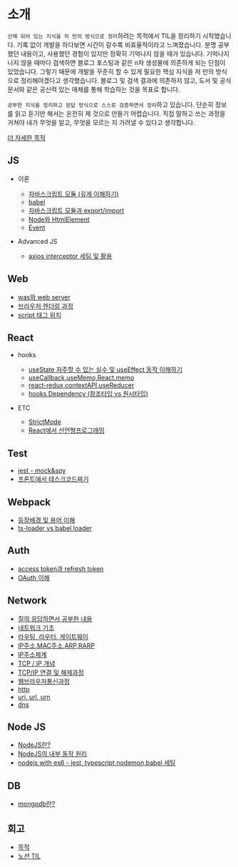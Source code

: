 # 소개

`산재 되어 있는 지식을 저 만의 방식으로 정리`하려는 목적에서 TIL을 정리하기 시작했습니다. 기록 없이 개발을 하다보면 시간이 갈수록 비효율적이라고 느껴졌습니다. 분명 공부했던 내용이고, 사용했던 경험이 있지만 정확히 기억나지 않을 때가 있습니다. 기억나지 나지 않을 때마다 검색하면 블로그 포스팅과 같은 n차 생성물에 의존하게 되는 단점이 있었습니다. 그렇기 때문에 개발을 꾸준히 할 수 있게 필요한 핵심 지식을 저 만의 방식으로 정리해야겠다고 생각했습니다. 블로그 및 검색 결과에 의존하지 않고, 도서 및 공식 문서와 같은 공신력 있는 매체를 통해 학습하는 것을 목표로 합니다.

`공부한 지식을 정리하고 문답 방식으로 스스로 검증하면서 정리`하고 있습니다. 단순히 정보를 읽고 듣기만 해서는 온전히 제 것으로 만들기 어렵습니다. 직접 말하고 쓰는 과정을 거쳐야 내가 무엇을 알고, 무엇을 모르는 지 가려낼 수 있다고 생각합니다.

[더 자세한 목적](/purpose.md)

## JS

- 이론

  - [자바스크립트 모듈 (깊게 이해하기)](js/module)
  - [babel](advancedJS/babel.md)
  - [자바스크립트 모듈과 export/import](advancedJS/%EC%9E%90%EB%B0%94%EC%8A%A4%ED%81%AC%EB%A6%BD%ED%8A%B8%20%EB%AA%A8%EB%93%88%EA%B3%BC%20export-import.md)
  - [Node와 HtmlElement](js/Node%EC%99%80%20HtmlElement/)
  - [Event](js/Event/)

- Advanced JS

  - [axios interceptor 세팅 및 활용](advancedJS/axios%20interceptor%20%EC%84%B8%ED%8C%85%20%EB%B0%8F%20%ED%99%9C%EC%9A%A9.md)

## Web

- [was와 web server](web/was%26webserver/README.md)
- [브라우저 렌더링 과정](web/%EB%B8%8C%EB%9D%BC%EC%9A%B0%EC%A0%80%EB%A0%8C%EB%8D%94%EB%A7%81/)
- [script 태그 위치](web/script%ED%83%9C%EA%B7%B8%EC%9C%84%EC%B9%98/)

## React

- hooks

  - [useState 자주할 수 있는 실수 및 useEffect 동작 이해하기](react/Hooks/%20useState%20%EC%9E%90%EC%A3%BC%ED%95%A0%20%EC%88%98%20%EC%9E%88%EB%8A%94%20%EC%8B%A4%EC%88%98%20%EB%B0%8F%20useEffect%20%EB%8F%99%EC%9E%91%20%EC%9D%B4%ED%95%B4%ED%95%98%EA%B8%B0.md)
  - [useCallback,useMemo,React.memo](react/Hooks/useCallback%2CuseMemo%2CReact.memo.md)
  - [react-redux,contextAPI,useReducer](react/Hooks/react-redux%2CcontextAPI%2CuseReducer.md)
  - [hooks Dependency (참조타입 vs 원시타입)](<react/Hooks/hooks%20Dependency%20(%EC%B0%B8%EC%A1%B0%ED%83%80%EC%9E%85%20vs%20%EC%9B%90%EC%8B%9C%ED%83%80%EC%9E%85).md>)

- ETC
  - [StrictMode](react/etc/StrictMode.md)
  - [React에서 선언형프로그래밍](react/etc/React%EC%97%90%EC%84%9C%20%EC%84%A0%EC%96%B8%ED%98%95%ED%94%84%EB%A1%9C%EA%B7%B8%EB%9E%98%EB%B0%8D.md)

## Test

- [jest - mock&spy](test/jest/mock%26spy.md)
- [프론트에서 테스크코드짜기](test/%ED%94%84%EB%A1%A0%ED%8A%B8%EC%97%90%EC%84%9C%20%ED%85%8C%EC%8A%A4%ED%8A%B8%EC%BD%94%EB%93%9C.md)

## Webpack

- [등장배경 및 용어 이해](webpack/README.md)
- [ts-loader vs babel loader](webpack/ts-loader%20vs%20babel-loader.md)

## Auth

- [access token과 refresh token](auth/access%20token%EA%B3%BC%20refresh%20token.md)
- [OAuth 이해](auth/OAuth.md)

## Network

- [질의 응답하면서 공부한 내용](network/README.md)
- [네트워크 기초](network/README.md)
- [라우팅, 라우터, 게이트웨이](network/%EB%9D%BC%EC%9A%B0%ED%8C%85%2C%EB%9D%BC%EC%9A%B0%ED%84%B0%2C%EA%B2%8C%EC%9D%B4%ED%8A%B8%EC%9B%A8%EC%9D%B4/README.md)
- [IP주소,MAC주소,ARP,RARP](network/IP주소,MAC주소,ARP,RARP/README.md)
- [IP주소체계](network/IP주소체계/README.md)
- [TCP / IP 개념](network/TCP.IP개념/README.md)
- [TCP/IP 연결 및 해제과정](network/TCP.IP%EC%97%B0%EA%B2%B0%20%EB%B0%8F%20%ED%95%B4%EC%A0%9C%20%EA%B3%BC%EC%A0%95/README.md)
- [웹브라우저통신과정](network/%EC%9B%B9%EB%B8%8C%EB%9D%BC%EC%9A%B0%EC%A0%80%ED%86%B5%EC%8B%A0%EA%B3%BC%EC%A0%95/)
- [http](network/http/)
- [uri, url, urn](network/uri.url.urn/)
- [dns](network/dns/)

## Node JS

- [NodeJS란?](nodejs/NodeJS%EB%9E%80%3F.md)
- [NodeJS의 내부 동작 원리](nodejs/NodeJS%EC%9D%98%20%EB%82%B4%EB%B6%80%20%EB%8F%99%EC%9E%91%20%EC%9B%90%EB%A6%AC.md)
- [nodejs with es6 - jest, typescript,nodemon,babel 세팅](nodejs/nodejs%20with%20es6%20-%20jest%2C%20typescript%2Cnodemon%2Cbabel%20%EC%84%B8%ED%8C%85.md)

## DB

- [mongodb란?](db/mongodb/mongodb%EB%9E%80%3F.md)

## 회고

- [목적](회고/README.md)
- [노션 TIL](https://dori-yunho.notion.site/TIL-7c1cbc873fbd4f43b8563e7b19b5ee69)
